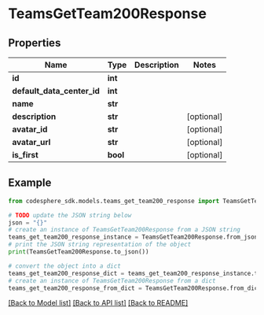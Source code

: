 # TeamsGetTeam200Response


## Properties

Name | Type | Description | Notes
------------ | ------------- | ------------- | -------------
**id** | **int** |  |
**default_data_center_id** | **int** |  |
**name** | **str** |  |
**description** | **str** |  | [optional]
**avatar_id** | **str** |  | [optional]
**avatar_url** | **str** |  | [optional]
**is_first** | **bool** |  | [optional]

## Example

```python
from codesphere_sdk.models.teams_get_team200_response import TeamsGetTeam200Response

# TODO update the JSON string below
json = "{}"
# create an instance of TeamsGetTeam200Response from a JSON string
teams_get_team200_response_instance = TeamsGetTeam200Response.from_json(json)
# print the JSON string representation of the object
print(TeamsGetTeam200Response.to_json())

# convert the object into a dict
teams_get_team200_response_dict = teams_get_team200_response_instance.to_dict()
# create an instance of TeamsGetTeam200Response from a dict
teams_get_team200_response_from_dict = TeamsGetTeam200Response.from_dict(teams_get_team200_response_dict)
```
[[Back to Model list]](../README.md#documentation-for-models) [[Back to API list]](../README.md#documentation-for-api-endpoints) [[Back to README]](../README.md)
